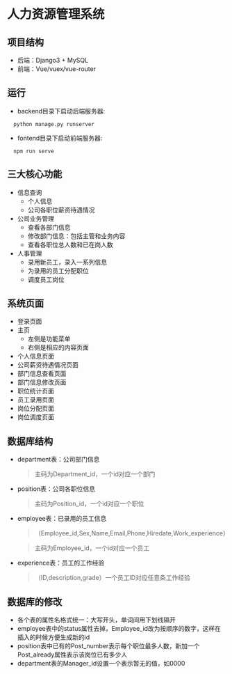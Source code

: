 # 人力资源管理系统

## 项目结构

- 后端：Django3 + MySQL
- 前端：Vue/vuex/vue-router

## 运行

- backend目录下启动后端服务器:

```
  python manage.py runserver
```
- fontend目录下启动前端服务器:
```
  npm run serve
```

## 三大核心功能

- 信息查询
  - 个人信息
  - 公司各职位薪资待遇情况
- 公司业务管理
  - 查看各部门信息
  - 修改部门信息：包括主管和业务内容
  - 查看各职位总人数和已在岗人数
- 人事管理
  - 录用新员工，录入一系列信息
  - 为录用的员工分配职位
  - 调度员工岗位


## 系统页面

- 登录页面
- 主页
  - 左侧是功能菜单
  - 右侧是相应的内容页面
- 个人信息页面
- 公司薪资待遇情况页面
- 部门信息查看页面
- 部门信息修改页面
- 职位统计页面
- 员工录用页面
- 岗位分配页面
- 岗位调度页面

## 数据库结构

- department表：公司部门信息
  > 主码为Department_id，一个id对应一个部门
- position表：公司各职位信息
  > 主码为Position_id，一个id对应一个职位
- employee表：已录用的员工信息
  > （Employee_id,Sex,Name,Email,Phone,Hiredate,Work_experience）
  
  > 主码为Employee_id，一个id对应一个员工
- experience表：员工的工作经验
  > （ID,description,grade）一个员工ID对应任意条工作经验

## 数据库的修改

- 各个表的属性名格式统一：大写开头，单词间用下划线隔开
- employee表中的status属性去掉，Employee_id改为按顺序的数字，这样在插入的时候方便生成新的id
- position表中已有的Post_number表示每个职位最多人数，新加一个Post_already属性表示该岗位已有多少人
- department表的Manager_id设置一个表示暂无的值，如0000